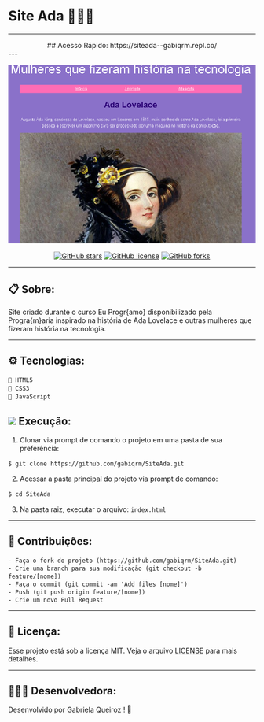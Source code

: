 # Site Ada 👩🏻‍💻 
---
<div align="center">
## Acesso Rápido:
https://siteada--gabiqrm.repl.co/
</div>
---
<p align="center">
   <img src="img/logo.png" alt="SiteAda"/>
</p>

<div align="center">

[![GitHub stars](https://img.shields.io/github/stars/gabiqrm/SiteAda)](https://github.com/gabiqrm/SiteAda)<space> <space>[![GitHub license](https://img.shields.io/github/license/gabiqrm/SiteAda)](https://github.com/gabiqrm/SiteAda/blob/master/LICENSE)<space> <space>[![GitHub forks](https://img.shields.io/github/forks/gabiqrm/SiteAda)](https://github.com/gabiqrm/SiteAda/)

</div>

---
## 📋 Sobre:

Site criado durante o curso Eu Progr{amo} disponibilizado pela Progra{m}aria inspirado na história de Ada Lovelace e outras mulheres que fizeram história na tecnologia.

---
## ⚙️ Tecnologias:

```bash
📍 HTML5
📍 CSS3
📍 JavaScript
```

## ![](https://img.icons8.com/metro/20/000000/run-command.png) Execução:
1. Clonar via prompt de comando o projeto em uma pasta de sua preferência:
```bash
$ git clone https://github.com/gabiqrm/SiteAda.git
```
2. Acessar a pasta principal do projeto via prompt de comando:
```bash
$ cd SiteAda
```
3. Na pasta raiz, executar o arquivo: `index.html`


---
## 🔗 Contribuições:
```
- Faça o fork do projeto (https://github.com/gabiqrm/SiteAda.git)
- Crie uma branch para sua modificação (git checkout -b feature/[nome])
- Faça o commit (git commit -am 'Add files [nome]')
- Push (git push origin feature/[nome])
- Crie um novo Pull Request
```

---
## 🔐 Licença:
Esse projeto está sob a licença MIT. Veja o arquivo [LICENSE](LICENSE) para mais detalhes.

---

## 👩🏻‍💻 Desenvolvedora:

Desenvolvido por Gabriela Queiroz ! 💜
